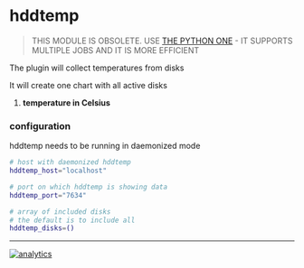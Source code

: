 # hddtemp

> THIS MODULE IS OBSOLETE.
> USE [THE PYTHON ONE](../../python.d.plugin/hddtemp) - IT SUPPORTS MULTIPLE JOBS AND IT IS MORE EFFICIENT

The plugin will collect temperatures from disks 

It will create one chart with all active disks

1.  **temperature in Celsius**

### configuration

hddtemp needs to be running in daemonized mode

```sh
# host with daemonized hddtemp
hddtemp_host="localhost"

# port on which hddtemp is showing data
hddtemp_port="7634"

# array of included disks
# the default is to include all
hddtemp_disks=()
```

- - -

[![analytics](https://www.google-analytics.com/collect?v=1&aip=1&t=pageview&_s=1&ds=github&dr=https%3A%2F%2Fgithub.com%2Fnetdata%2Fnetdata&dl=https%3A%2F%2Fmy-netdata.io%2Fgithub%2Fcollectors%2Fcharts.d.plugin%2Fhddtemp%2FREADME&_u=MAC~&cid=5792dfd7-8dc4-476b-af31-da2fdb9f93d2&tid=UA-64295674-3)](<>)
